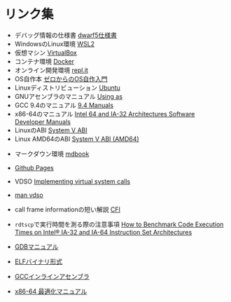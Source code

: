 <style type="text/css">
body { counter-reset: chapter 13; }
</style>

# リンク集

- デバッグ情報の仕様書 [dwarf5仕様書](https://dwarfstd.org/doc/DWARF5.pdf)
- WindowsのLinux環境 [WSL2](https://learn.microsoft.com/ja-jp/windows/wsl/install) 
- 仮想マシン [VirtualBox](https://www.virtualbox.org/)
- コンテナ環境 [Docker](https://www.docker.com/)
- オンライン開発環境 [repl.it](https://replit.com/)
- OS自作本 [ゼロからのOS自作入門](https://www.amazon.co.jp/dp/4839975868/)
- Linuxディストリビューション [Ubuntu](https://www.ubuntulinux.jp/home)
- GNUアセンブラのマニュアル [Using as](https://sourceware.org/binutils/docs-2.40/as/index.html)
- GCC 9.4のマニュアル [9.4 Manuals](https://gcc.gnu.org/onlinedocs/9.4.0/)
- x86-64のマニュアル [Intel 64 and IA-32 Architectures Software Developer Manuals](https://www.intel.com/content/www/us/en/developer/articles/technical/intel-sdm.html)
- LinuxのABI [System V ABI](https://wiki.osdev.org/System_V_ABI)
- Linux AMD64のABI [System V ABI (AMD64)](https://gitlab.com/x86-psABIs/x86-64-ABI/-/jobs/artifacts/master/raw/x86-64-ABI/abi.pdf?job=build)
<!-- - Linuxの標準 [Linux Standard Base (LSB)](https://refspecs.linuxfoundation.org/lsb.shtml) -->
- マークダウン環境 [mdbook](https://rust-lang.github.io/mdBook/)
- [Github Pages](https://docs.github.com/ja/pages/getting-started-with-github-pages/about-github-pages)
- VDSO [Implementing virtual system calls](https://lwn.net/Articles/615809/)
- [man vdso](https://man7.org/linux/man-pages/man7/vdso.7.html)
- call frame informationの短い解説 [CFI](https://www.imperialviolet.org/2017/01/18/cfi.html)
- `rdtscp`で実行時間を測る際の注意事項 [How to Benchmark Code Execution Times on Intel® IA-32 and IA-64 Instruction Set Architectures](https://github.com/tpn/pdfs/blob/master/How%20to%20Benchmark%20Code%20Execution%20Times%20on%20Intel%20IA-32%20and%20IA-64%20Instruction%20Set%20Architectures%20-%20September%2C%202010%20(324264-001).pdf)

- [GDBマニュアル](https://www.sourceware.org/gdb/documentation/)
- [ELFバイナリ形式](https://refspecs.linuxbase.org/elf/gabi4+/ch4.intro.html)
- [GCCインラインアセンブラ](https://gcc.gnu.org/onlinedocs/gcc/Using-Assembly-Language-with-C.html)

- [x86-64 最適化マニュアル](http://www.intel.com/content/dam/www/public/us/en/documents/manuals/64-ia-32-architectures-optimization-manual.pdf)
